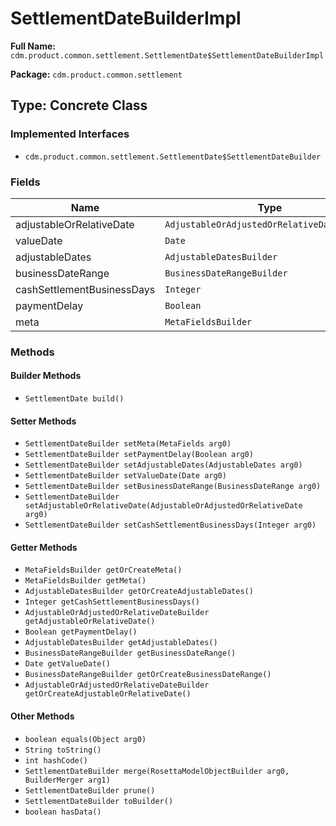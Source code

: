 # SettlementDateBuilderImpl

**Full Name:** `cdm.product.common.settlement.SettlementDate$SettlementDateBuilderImpl`

**Package:** `cdm.product.common.settlement`

## Type: Concrete Class

### Implemented Interfaces

- `cdm.product.common.settlement.SettlementDate$SettlementDateBuilder`

### Fields

| Name | Type | Description |
|------|------|-------------|
| adjustableOrRelativeDate | `AdjustableOrAdjustedOrRelativeDateBuilder` |  |
| valueDate | `Date` |  |
| adjustableDates | `AdjustableDatesBuilder` |  |
| businessDateRange | `BusinessDateRangeBuilder` |  |
| cashSettlementBusinessDays | `Integer` |  |
| paymentDelay | `Boolean` |  |
| meta | `MetaFieldsBuilder` |  |

### Methods

#### Builder Methods

- `SettlementDate build()`

#### Setter Methods

- `SettlementDateBuilder setMeta(MetaFields arg0)`
- `SettlementDateBuilder setPaymentDelay(Boolean arg0)`
- `SettlementDateBuilder setAdjustableDates(AdjustableDates arg0)`
- `SettlementDateBuilder setValueDate(Date arg0)`
- `SettlementDateBuilder setBusinessDateRange(BusinessDateRange arg0)`
- `SettlementDateBuilder setAdjustableOrRelativeDate(AdjustableOrAdjustedOrRelativeDate arg0)`
- `SettlementDateBuilder setCashSettlementBusinessDays(Integer arg0)`

#### Getter Methods

- `MetaFieldsBuilder getOrCreateMeta()`
- `MetaFieldsBuilder getMeta()`
- `AdjustableDatesBuilder getOrCreateAdjustableDates()`
- `Integer getCashSettlementBusinessDays()`
- `AdjustableOrAdjustedOrRelativeDateBuilder getAdjustableOrRelativeDate()`
- `Boolean getPaymentDelay()`
- `AdjustableDatesBuilder getAdjustableDates()`
- `BusinessDateRangeBuilder getBusinessDateRange()`
- `Date getValueDate()`
- `BusinessDateRangeBuilder getOrCreateBusinessDateRange()`
- `AdjustableOrAdjustedOrRelativeDateBuilder getOrCreateAdjustableOrRelativeDate()`

#### Other Methods

- `boolean equals(Object arg0)`
- `String toString()`
- `int hashCode()`
- `SettlementDateBuilder merge(RosettaModelObjectBuilder arg0, BuilderMerger arg1)`
- `SettlementDateBuilder prune()`
- `SettlementDateBuilder toBuilder()`
- `boolean hasData()`

